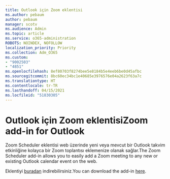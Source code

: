 ```yaml
---
title: Outlook için Zoom eklentisi
ms.author: pebaum
author: pebaum
manager: scotv
ms.audience: Admin
ms.topic: article
ms.service: o365-administration
ROBOTS: NOINDEX, NOFOLLOW
localization_priority: Priority
ms.collection: Adm_O365
ms.custom:
- "9002503"
- "4851"
ms.openlocfilehash: 8ef80703f8274bee5e8184b5e4eeb6be0d45afbc
ms.sourcegitcommit: 8bc60ec34bc1e40685e3976576e04a2623f63a7c
ms.translationtype: HT
ms.contentlocale: tr-TR
ms.lasthandoff: 04/15/2021
ms.locfileid: "51830305"
---
```

# <a name="zoom-add-in-for-outlook"></a><span data-ttu-id="0c80c-102">Outlook için Zoom eklentisi</span><span class="sxs-lookup"><span data-stu-id="0c80c-102">Zoom add-in for Outlook</span></span>

<span data-ttu-id="0c80c-103">Zoom Scheduler eklentisi web üzerinde yeni veya mevcut bir Outlook takvim etkinliğine kolayca bir Zoom toplantısı eklemenize olanak sağlar.</span><span class="sxs-lookup"><span data-stu-id="0c80c-103">The Zoom Scheduler add-in allows you to easily add a Zoom meeting to any new or existing Outlook calendar event on the web.</span></span>

<span data-ttu-id="0c80c-104">Eklentiyi [buradan](https://go.microsoft.com/fwlink/?linkid=2126413) indirebilirsiniz.</span><span class="sxs-lookup"><span data-stu-id="0c80c-104">You can download the add-in [here](https://go.microsoft.com/fwlink/?linkid=2126413).</span></span>
 